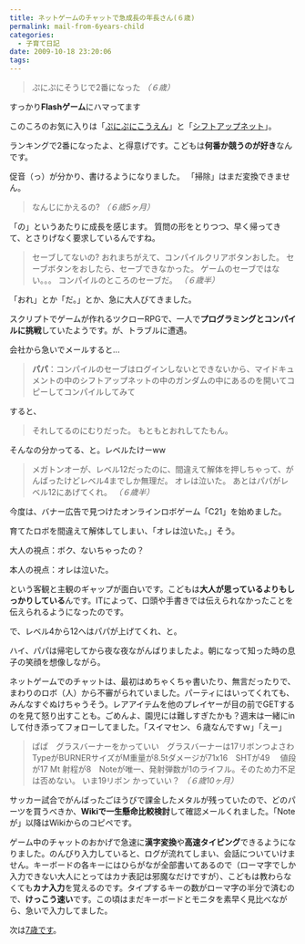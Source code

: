 ```yaml
---
title: ネットゲームのチャットで急成長の年長さん(６歳)
permalink: mail-from-6years-child
categories:
  - 子育て日記
date: 2009-10-18 23:20:06
tags:
---
```


> ぷにぷにそうじで2番になった
_（６歳）_

すっかり**Flashゲーム**にハマってます

このころのお気に入りは「[ぷにぷにこうえん](http://netkun.com/puni/kouen/)」と「[シフトアップネット](http://www.shiftup.net/)」。

ランキングで2番になったよ、と得意げです。こどもは**何番か競うのが好き**なんです。

促音（っ）が分かり、書けるようになりました。
「掃除」はまだ変換できません。

> なんじにかえるの?
_（６歳5ヶ月）_

「の」というあたりに成長を感じます。
質問の形をとりつつ、早く帰ってきて、とさりげなく要求しているんですね。

> セーブしてないの?
> おれまちがえて、コンパイルクリアボタンおした。
> セーブボタンをおしたら、セーブできなかった。
> ゲームのセーブではない。。。
> コンパイルのところのセーブだ。
_（６歳半）_

「おれ」とか「だ。」とか、急に大人びてきました。

スクリプトでゲームが作れるツクローRPGで、一人で**プログラミングとコンパイルに挑戦**していたようです。が、トラブルに遭遇。

会社から急いでメールすると...

> **パパ**：コンパイルのセーブはログインしないとできないから、マイドキュメントの中のシフトアップネットの中のガンダムの中にあるのを開いてコピーしてコンパイルしてみて

すると、

> それしてるのにむりだった。
> もともとおれしてたもん。

そんなの分かってる、と。レベルたけーww

> メガトンオーが、レベル12だったのに、間違えて解体を押しちゃって、がんばったけどレベル4までしか無理だ。
> オレは泣いた。
> あとはパパがレベル12にあげてくれ。
_（６歳半）_

今度は、バナー広告で見つけたオンラインロボゲーム「C21」を始めました。

育てたロボを間違えて解体してしまい、「オレは泣いた。」そう。

大人の視点：ボク、ないちゃったの？

本人の視点：オレは泣いた。

という客観と主観のギャップが面白いです。こどもは**大人が思っているよりもしっかりしている**んです。ITによって、口頭や手書きでは伝えられなかったことを伝えられるようになったのです。

で、レベル4から12へはパパが上げてくれ、と。

ハイ、パパは帰宅してから夜な夜ながんばりましたよ。朝になって知った時の息子の笑顔を想像しながら。

ネットゲームでのチャットは、最初はめちゃくちゃ書いたり、無言だったりで、まわりのロボ（人）から不審がられていました。パーティにはいってくれても、みんなすぐぬけちゃうそう。レアアイテムを他のプレイヤーが目の前でGETするのを見て怒り出すことも。ごめんよ、園児には難しすぎたかも？週末は一緒にinして付き添ってフォローしてました。「スイマセン、６歳なんですｗ」「えー」

> ぱぱ　グラスバーナーをかっていい　グラスバーナーは17リボンつよさわ　TypeがBURNERサイズがM重量が8.5tダメージが71x16　SHTが49 　値段が17 Mt
> 射程が8　Noteが唯一、発射弾数が1のライフル。そのため力不足は否めない。
> いま19リボン
> かっていい？
_（６歳10ヶ月）_

サッカー試合でがんばったごほうびで課金したメタルが残っていたので、どのパーツを買うべきか、**Wikiで一生懸命比較検討**して確認メールくれました。「Noteが」以降はWikiからのコピペです。

ゲーム中のチャットのおかげで急速に**漢字変換**や**高速タイピング**できるようになりました。のんびり入力していると、ログが流れてしまい、会話についていけません。キーボードの各キーにはひらがなが全部書いてあるので（ローマ字でしか入力できない大人にとってはカナ表記は邪魔なだけですが）、こどもは教わらなくても**カナ入力**を覚えるのです。タイプするキーの数がローマ字の半分で済むので、**けっこう速い**です。この頃はまだキーボードとモニタを素早く見比べながら、急いで入力してました。

次は[7歳です](../mail-from-7years-child/)。